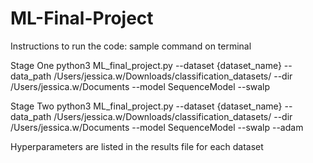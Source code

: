 # ML-Final-Project

Instructions to run the code:
sample command on terminal 

Stage One 
python3 ML_final_project.py --dataset {dataset_name} --data_path /Users/jessica.w/Downloads/classification_datasets/ --dir /Users/jessica.w/Documents --model SequenceModel --swalp 

Stage Two
python3 ML_final_project.py --dataset {dataset_name} --data_path /Users/jessica.w/Downloads/classification_datasets/ --dir /Users/jessica.w/Documents --model SequenceModel --swalp --adam


Hyperparameters are listed in the results file for each dataset
